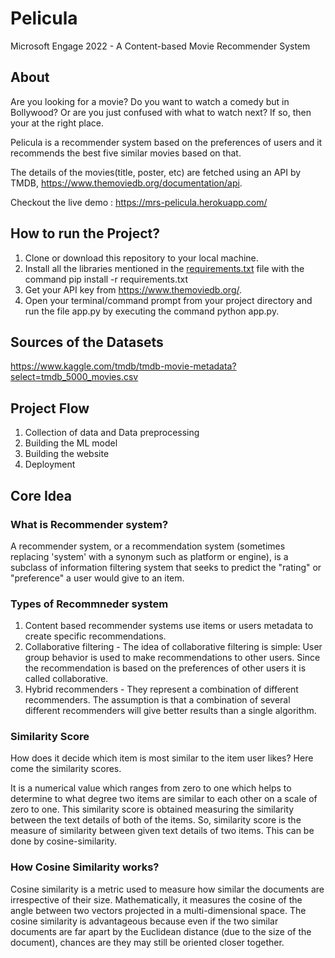 # Pelicula

Microsoft Engage 2022 - A Content-based Movie Recommender System 

## About
Are you looking for a movie? Do you want to watch a comedy but in Bollywood? Or are you just confused with what to watch next? If so, then your at the right place.

Pelicula is a recommender system based on the preferences of users and it recommends the best five similar movies based on that.

The details of the movies(title, poster, etc) are fetched using an API by TMDB, https://www.themoviedb.org/documentation/api.

Checkout the live demo : https://mrs-pelicula.herokuapp.com/

## How to run the Project?
1. Clone or download this repository to your local machine.
2. Install all the libraries mentioned in the [requirements.txt](requirements.txt) file with the command pip install -r requirements.txt
3. Get your API key from https://www.themoviedb.org/.
4. Open your terminal/command prompt from your project directory and run the file app.py by executing the command python app.py.

## Sources of the Datasets
https://www.kaggle.com/tmdb/tmdb-movie-metadata?select=tmdb_5000_movies.csv

## Project Flow
1. Collection of data and Data preprocessing
2. Building the ML model
3. Building the website
4. Deployment

## Core Idea
### What is Recommender system?
A recommender system, or a recommendation system (sometimes replacing 'system' with a synonym such as platform or engine), is a subclass of information filtering system that seeks to predict the "rating" or "preference" a user would give to an item.

### Types of Recommneder system
1. Content based recommender systems use items or users metadata to create specific recommendations.
2. Collaborative filtering - The idea of collaborative filtering is simple: User group behavior is used to make recommendations to other users. Since the recommendation is based on the preferences of other users it is called collaborative. 
3. Hybrid recommenders - They represent a combination of different recommenders. The assumption is that a combination of several different recommenders will give better results than a single algorithm.

### Similarity Score
How does it decide which item is most similar to the item user likes? Here come the similarity scores.

It is a numerical value which ranges from zero to one which helps to determine to what degree two items are similar to each other on a scale of zero to one. This similarity score is obtained measuring the similarity between the text details of both of the items. So, similarity score is the measure of similarity between given text details of two items. This can be done by cosine-similarity.

### How Cosine Similarity works?
Cosine similarity is a metric used to measure how similar the documents are irrespective of their size. Mathematically, it measures the cosine of the angle between two vectors projected in a multi-dimensional space. The cosine similarity is advantageous because even if the two similar documents are far apart by the Euclidean distance (due to the size of the document), chances are they may still be oriented closer together.
